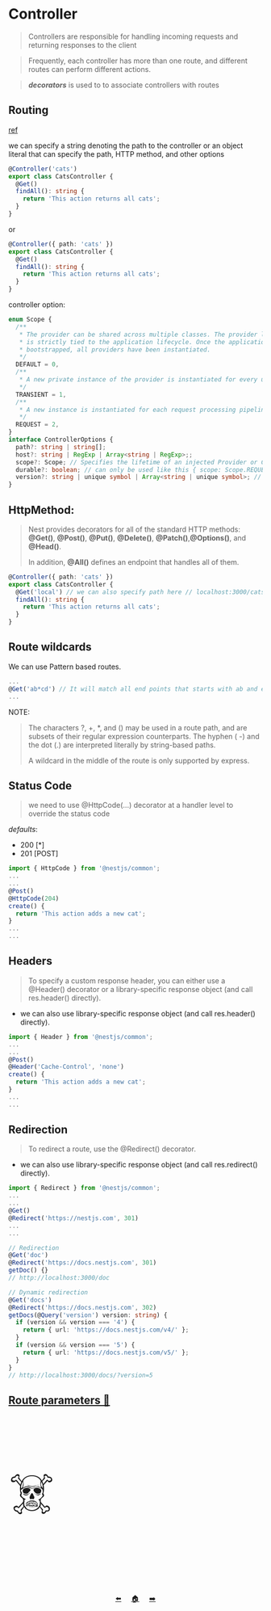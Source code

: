 # Controller

> Controllers are responsible for handling incoming requests and returning responses to the client

> Frequently, each controller has more than one route, and different routes can perform different actions. </br>

> **_decorators_** is used to to associate controllers with routes

## Routing

[ref](https://docs.nestjs.com/controllers#routing)

we can specify a string denoting the path to the controller or an object literal that can specify the path, HTTP method, and other options

```ts
@Controller('cats')
export class CatsController {
  @Get()
  findAll(): string {
    return 'This action returns all cats';
  }
}
```

or

```ts
@Controller({ path: 'cats' })
export class CatsController {
  @Get()
  findAll(): string {
    return 'This action returns all cats';
  }
}
```

controller option:

```ts
enum Scope {
  /**
   * The provider can be shared across multiple classes. The provider lifetime
   * is strictly tied to the application lifecycle. Once the application has
   * bootstrapped, all providers have been instantiated.
   */
  DEFAULT = 0,
  /**
   * A new private instance of the provider is instantiated for every use
   */
  TRANSIENT = 1,
  /**
   * A new instance is instantiated for each request processing pipeline
   */
  REQUEST = 2,
}
interface ControllerOptions {
  path?: string | string[];
  host?: string | RegExp | Array<string | RegExp>;;
  scope?: Scope; // Specifies the lifetime of an injected Provider or Controller.
  durable?: boolean; // can only be used like this { scope: Scope.REQUEST, durable: true }
  version?: string | unique symbol | Array<string | unique symbol>; // Specifies an optional API Version When configured, methods within the controller will only be routed if the request version matches the specified value.
}
```

## HttpMethod:

> Nest provides decorators for all of the standard HTTP methods: **@Get()**, **@Post()**, **@Put()**, **@Delete()**, **@Patch()**,**@Options()**, and **@Head()**.
>
> In addition, **@All()** defines an endpoint that handles all of them.

```ts
@Controller({ path: 'cats' })
export class CatsController {
  @Get('local') // we can also specify path here // localhost:3000/cats/local
  findAll(): string {
    return 'This action returns all cats';
  }
}
```

## Route wildcards

We can use Pattern based routes.

```ts
...
@Get('ab*cd') // It will match all end points that starts with ab and ends with cd
...
```

NOTE:

> The characters ?, +, \*, and () may be used in a route path, and are subsets of their regular expression counterparts. The hyphen ( -) and the dot (.) are interpreted literally by string-based paths.
>
> A wildcard in the middle of the route is only supported by express.

## Status Code

> we need to use @HttpCode(...) decorator at a handler level to override the status code

_defaults_:

- 200 [*]
- 201 [POST]

```ts
import { HttpCode } from '@nestjs/common';
...
...
@Post()
@HttpCode(204)
create() {
  return 'This action adds a new cat';
}
...
...
```

## Headers

> To specify a custom response header, you can either use a @Header() decorator or a library-specific response object (and call res.header() directly).

- we can also use library-specific response object (and call res.header() directly).

```ts
import { Header } from '@nestjs/common';
...
...
@Post()
@Header('Cache-Control', 'none')
create() {
  return 'This action adds a new cat';
}
...
...
```

## Redirection

> To redirect a route, use the @Redirect() decorator.

- we can also use library-specific response object (and call res.redirect() directly).

```ts
import { Redirect } from '@nestjs/common';
...
...
@Get()
@Redirect('https://nestjs.com', 301)
...
...
```

```ts
// Redirection
@Get('doc')
@Redirect('https://docs.nestjs.com', 301)
getDoc() {}
// http://localhost:3000/doc

// Dynamic redirection
@Get('docs')
@Redirect('https://docs.nestjs.com', 302)
getDocs(@Query('version') version: string) {
  if (version && version === '4') {
    return { url: 'https://docs.nestjs.com/v4/' };
  }
  if (version && version === '5') {
    return { url: 'https://docs.nestjs.com/v5/' };
  }
}
// http://localhost:3000/docs/?version=5
```

## [Route parameters 💩](https://docs.nestjs.com/controllers#route-parameters)

<p style="font-size: 100px;">☠️</p>

<center>

[⬅️](./3.cli.md) &nbsp;&nbsp;&nbsp; [🏠](../README.md) &nbsp;&nbsp;&nbsp; [➡️](./4.controller.md)

</center>
